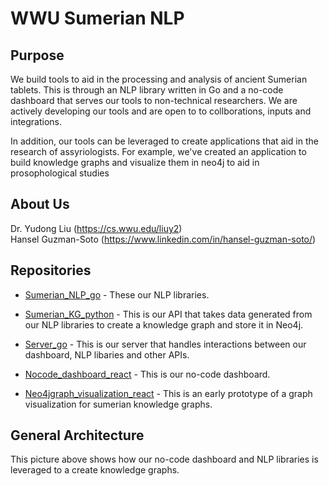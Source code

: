 # WWU Sumerian NLP

## Purpose 
We build tools to aid in the processing and analysis of ancient Sumerian tablets. This is through an NLP library written in Go and a no-code dashboard that serves our tools to non-technical researchers. We are actively developing our tools and are open to to collborations, inputs and integrations. 

In addition, our tools can be leveraged to create applications that aid in the research of assyriologists. For example, we've created an application to build knowledge graphs and visualize them in neo4j to aid in prosophological studies

## About Us 
Dr. Yudong Liu (https://cs.wwu.edu/liuy2) </br>
Hansel Guzman-Soto (https://www.linkedin.com/in/hansel-guzman-soto/)


## Repositories

- [Sumerian_NLP_go](https://github.com/WWU-Sumerian-NLP/Sumerian_NLP_go) - These our NLP libraries.

- [Sumerian_KG_python](https://github.com/WWU-Sumerian-NLP/Sumerian_KG_python) - This is our API that takes data generated from our NLP libraries to create a knowledge graph and store it in Neo4j. 

- [Server_go](https://github.com/WWU-Sumerian-NLP/Server_go) - This is our server that handles interactions between our dashboard, NLP libaries and other APIs. 

- [Nocode_dashboard_react](https://github.com/WWU-Sumerian-NLP/Nocode_dashboard_react) - This is our no-code dashboard.

- [Neo4jgraph_visualization_react](https://github.com/WWU-Sumerian-NLP/Neo4jgraph_visualization_react) - This is an early prototype of a graph visualization for sumerian knowledge graphs.

## General Architecture 

[architecture_main]: https://github.com/WWU-Sumerian-NLP/images/blob/master/complete_arch.png "General Architecture"

This picture above shows how our no-code dashboard and NLP libraries is leveraged to a create knowledge graphs. 


